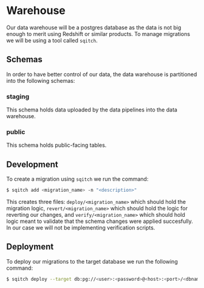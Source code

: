 # Warehouse
Our data warehouse will be a postgres database as the data is not big enough to merit using Redshift or similar products. To manage migrations we will be using a tool called `sqitch`.

## Schemas

In order to have better control of our data, the data warehouse is partitioned into the following schemas:
### staging
This schema holds data uploaded by the data pipelines into the data warehouse.

### public
This schema holds public-facing tables.

## Development
To create a migration using `sqitch` we run the command:

```bash
$ sqitch add <migration_name> -n "<description>"
```

This creates three files: `deploy/<migration_name>` which should hold the migration logic, `revert/<migration_name>` which should hold the logic for reverting our changes, and `verify/<migration_name>` which should hold logic meant to validate that the schema changes were applied succesfully. In our case we will not be implementing verification scripts.

## Deployment
To deploy our migrations to the target database we run the following command:

```bash
$ sqitch deploy --target db:pg://<user>:<password>@<host>:<port>/<dbname>
```

